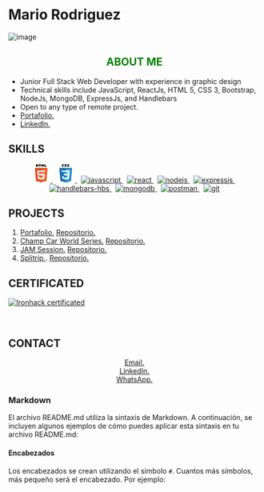 # Mario Rodriguez
![image](https://github.com/MarioGRodriguez28/MarioGRodriguez28/assets/7551584/100635e8-61a3-4652-a4b5-ed31255a0246)

<h2 style="text-align: center; color: green;">ABOUT ME</h2>

- Junior Full Stack Web Developer with experience in graphic design
- Technical skills include JavaScript, ReactJs, HTML 5, CSS 3, Bootstrap, NodeJs, MongoDB, ExpressJs, and Handlebars
- Open to any type of remote project.
- [Portafolio.](https://mariogrodriguez.com/)
- [LinkedIn.](https://www.linkedin.com/in/mariogrm/)

## SKILLS


<div align="center" >
  <p>
    <a href="https://www.w3.org/html/" target="_blank" rel="noreferrer">
      <img
        src="https://raw.githubusercontent.com/devicons/devicon/master/icons/html5/html5-original-wordmark.svg"
        alt="html5"
        width="37"
      />
    </a>
    &nbsp;
    <a href="https://www.w3schools.com/css/" target="_blank" rel="noreferrer">
      <img
        src="https://raw.githubusercontent.com/devicons/devicon/master/icons/css3/css3-original-wordmark.svg"
        alt="css3"
        width="37"
      />
    </a>
    &nbsp;
    <a
      href="https://developer.mozilla.org/en-US/docs/Web/JavaScript"
      target="_blank"
      rel="noreferrer"
    >
      <img
        src="https://upload.wikimedia.org/wikipedia/commons/9/99/Unofficial_JavaScript_logo_2.svg"
        alt="javascript"
        width="30"
      />
    </a>
    &nbsp;
    <a href="https://reactjs.org/" target="_blank" rel="noreferrer">
      <img
        src="https://upload.wikimedia.org/wikipedia/commons/4/47/React.svg"
        alt="react"
        width="30"
      />
    </a>
    &nbsp;
    <a href="https://nodejs.org" target="_blank" rel="noreferrer">
      <img
        src="https://www.svgrepo.com/show/303266/nodejs-icon-logo.svg"
        alt="nodejs"
        width="30"
      />
    </a>
    &nbsp;
    <a href="https://expressjs.com" target="_blank" rel="noreferrer">
      <img
        src="https://img.icons8.com/officexs/512/express-js.png"
        alt="expressjs"
        width="30"
      />
    </a>
    &nbsp;
       <a href="https://handlebarsjs.com/" target="_blank" rel="noreferrer">
      <img
        src="https://img.icons8.com/office/512/handlebar-mustache.png"
        alt="handlebars-hbs"
        width="30"
      />
    </a>
    &nbsp;
    <a href="https://www.mongodb.com/" target="_blank" rel="noreferrer">
      <img
        src="https://cdn.worldvectorlogo.com/logos/mongodb-icon-1.svg"
        alt="mongodb"
        width="35"
      />
    </a>
    &nbsp;
    <a href="https://www.postman.com/" target="_blank" rel="noreferrer">
      <img
        src="https://www.svgrepo.com/show/354202/postman-icon.svg"
        alt="postman"
        width="32"
      />
    </a>
    &nbsp;
    <a href="https://git-scm.com/" target="_blank" rel="noreferrer">
      <img
        src="https://www.vectorlogo.zone/logos/git-scm/git-scm-icon.svg"
        alt="git"
        width="30"
      />
    </a>
  </p>
</div>


## PROJECTS

1. [Portafolio.](http://mariogrodriguez.com/) [Repositorio.](https://github.com/MarioGRodriguez28/portafolio)
2. [Champ Car World Series.](https://leafy-heliotrope-8df481.netlify.app/) [Repositorio.](https://github.com/MarioGRodriguez28/champ-car-world-series)
3. [JAM Session.](https://jam-app.cyclic.app/) [Repositorio.](https://github.com/MarioGRodriguez28/jam-app)
4. [Splitrip.](https://splitrip.netlify.app/). [Repositorio.](https://github.com/MarioGRodriguez28/splitrip-app-client)


## CERTIFICATED

<a href="https://www.credential.net/0a6bcde5-f670-4713-85f9-67c681d03b42#gs" target="_blank" rel="noreferrer">
  <img
    src="https://api.accredible.com/v1/frontend/credential_website_embed_image/certificate/70369713"
    alt="Ironhack certificated"
    width="250"
  />
</a>

 &nbsp;

## CONTACT

<div style="text-align: center;">
  <ul style="list-style: none; padding: 0;">
    <li><a href="https://mariogrodriguez.com/">Email.</a></li>
    <li><a href="https://mariogrodriguez.com/">LinkedIn.</a></li>
    <li><a href="https://mariogrodriguez.com/">WhatsApp.</a></li>
  </ul>
</div>




### Markdown

El archivo README.md utiliza la sintaxis de Markdown. A continuación, se incluyen algunos ejemplos de cómo puedes aplicar esta sintaxis en tu archivo README.md:

#### Encabezados

Los encabezados se crean utilizando el símbolo `#`. Cuantos más símbolos, más pequeño será el encabezado. Por ejemplo:

